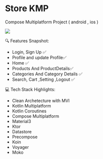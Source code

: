 # Store KMP 
Compose Multiplatform Project ( android , ios )

![](app_preview.gif)

🔍 Features Snapshot:
- Login, Sign Up ✅
- Profile and update Profile✅
- Home ✅
- Products And ProductDetails✅
- Categories And Category Details ✅
- Search, Cart ,Setting ,Logout ✅


💻 Tech Stack Highlights:
- Clean Archetecture with MVI 
- Kotlin Multiplatform
- Kotlin Coroutines
- Compose Multiplatform
- Material3
- Ktor
- Datastore
- Precompose
- Koin
- Voyager
- Moko




